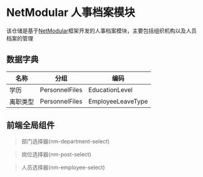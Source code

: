 # NetModular 人事档案模块

该仓储是基于[NetModular](https://github.com/iamoldli/NetModular)框架开发的人事档案模块，主要包括组织机构以及人员档案的管理

## 数据字典

| 名称     | 分组           | 编码              |
| -------- | -------------- | ----------------- |
| 学历     | PersonnelFiles | EducationLevel    |
| 离职类型 | PersonnelFiles | EmployeeLeaveType |

## 前端全局组件

> 部门选择器(nm-department-select)

> 岗位选择器(nm-post-select)

> 人员选择器(nm-employee-select)
